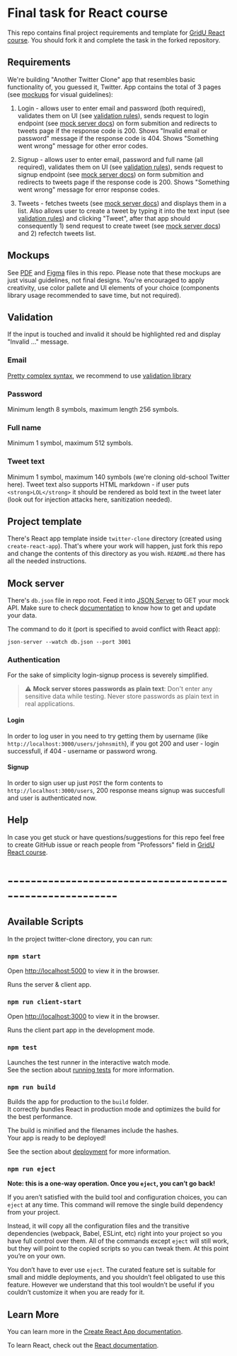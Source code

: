 # Final task for React course

This repo contains final project requirements and template for [GridU React course](https://gridu.litmos.com/home/LearningPath/26572?r=False&ts=637785982384795974). You should fork it and complete the task in the forked repository.

## Requirements

We're building "Another Twitter Clone" app that resembles basic functionality of, you guessed it, Twitter. App contains the total of 3 pages (see [mockups](#mockups) for visual guidelines):

1. Login - allows user to enter email and password (both required), validates them on UI (see [validation rules](#validation)), sends request to login endpoint (see [mock server docs](#mock_server)) on form submition and redirects to tweets page if the response code is 200. Shows "Invalid email or password" message if the response code is 404. Shows "Something went wrong" message for other error codes.

2. Signup - allows user to enter email, password and full name (all required), validates them on UI (see [validation rules](#validation)), sends request to signup endpoint (see [mock server docs](#mock_server)) on form submition and redirects to tweets page if the response code is 200. Shows "Something went wrong" message for error response codes.

3. Tweets - fetches tweets (see [mock server docs](#mock-server)) and displays them in a list. Also allows user to create a tweet by typing it into the text input (see [validation rules](#validation)) and clicking "Tweet", after that app should consequently 1) send request to create tweet (see [mock server docs](#mock-server)) and 2) refectch tweets list.

## Mockups

See [PDF](twitter-clone.pdf) and [Figma](twitter-clone.fig) files in this repo. Please note that these mockups are just visual guidelines, not final designs. You're encouraged to apply creativity, use color pallete and UI elements of your choice (components library usage recommended to save time, but not required).

## Validation

If the input is touched and invalid it should be highlighted red and display "Invalid ..." message.

### Email

[Pretty complex syntax](https://en.wikipedia.org/wiki/Email_address#Syntax), we recommend to use [validation library](https://github.com/manishsaraan/email-validator)

### Password

Minimum length 8 symbols, maximum length 256 symbols.

### Full name

Minimum 1 symbol, maximum 512 symbols.

### Tweet text

Minimum 1 symbol, maximum 140 symbols (we're cloning old-school Twitter here). Tweet text also supports HTML markdown - if user puts `<strong>LOL</strong>` it should be rendered as bold text in the tweet later (look out for injection attacks here, sanitization needed).

## Project template

There's React app template inside `twitter-clone` directory (created using `create-react-app`). That's where your work will happen, just fork this repo and change the contents of this directory as you wish. `README.md` there has all the needed instructions.

## Mock server

There's `db.json` file in repo root. Feed it into [JSON Server](https://github.com/typicode/json-server) to GET your mock API. Make sure to check [documentation](https://github.com/typicode/json-server#getting-started) to know how to get and update your data.

The command to do it (port is specified to avoid conflict with React app):

```shell
json-server --watch db.json --port 3001
```

### Authentication

For the sake of simplicity login-signup process is severely simplified.

> :warning: **Mock server stores passwords as plain text**: Don't enter any sensitive data while testing. Never store passwords as plain text in real applications.

#### Login

In order to log user in you need to try getting them by username (like `http://localhost:3000/users/johnsmith`), if you got 200 and user - login successfull, if 404 - username or password wrong.

#### Signup

In order to sign user up just `POST` the form contents to `http://localhost:3000/users`, 200 response means signup was succesfull and user is authenticated now.

## Help

In case you get stuck or have questions/suggestions for this repo feel free to create GitHub issue or reach people from "Professors" field in [GridU React course](https://gridu.litmos.com/home/LearningPath/26572?r=False&ts=637785982384795974).

# ---------------------------------------------------------

## Available Scripts

In the project twitter-clone directory, you can run:

### `npm start`

Open [http://localhost:5000](http://localhost:5000) to view it in the browser.

Runs the server & client app.

### `npm run client-start`

Open [http://localhost:3000](http://localhost:3000) to view it in the browser.

Runs the client part app in the development mode.

### `npm test`

Launches the test runner in the interactive watch mode.\
See the section about [running tests](https://facebook.github.io/create-react-app/docs/running-tests) for more information.

### `npm run build`

Builds the app for production to the `build` folder.\
It correctly bundles React in production mode and optimizes the build for the best performance.

The build is minified and the filenames include the hashes.\
Your app is ready to be deployed!

See the section about [deployment](https://facebook.github.io/create-react-app/docs/deployment) for more information.

### `npm run eject`

**Note: this is a one-way operation. Once you `eject`, you can’t go back!**

If you aren’t satisfied with the build tool and configuration choices, you can `eject` at any time. This command will remove the single build dependency from your project.

Instead, it will copy all the configuration files and the transitive dependencies (webpack, Babel, ESLint, etc) right into your project so you have full control over them. All of the commands except `eject` will still work, but they will point to the copied scripts so you can tweak them. At this point you’re on your own.

You don’t have to ever use `eject`. The curated feature set is suitable for small and middle deployments, and you shouldn’t feel obligated to use this feature. However we understand that this tool wouldn’t be useful if you couldn’t customize it when you are ready for it.

## Learn More

You can learn more in the [Create React App documentation](https://facebook.github.io/create-react-app/docs/getting-started).

To learn React, check out the [React documentation](https://reactjs.org/).
